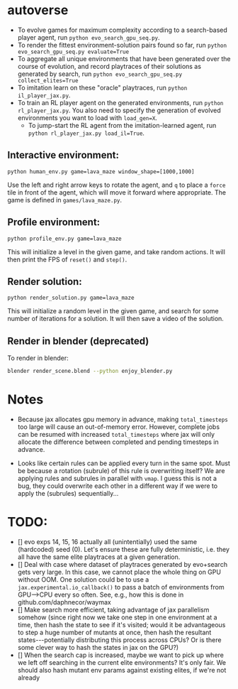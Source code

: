 # autoverse

- To evolve games for maximum complexity according to a search-based player agent, run `python evo_search_gpu_seq.py`.
- To render the fittest environment-solution pairs found so far, run `python evo_search_gpu_seq.py evaluate=True`
- To aggregate all unique environments that have been generated over the course of evolution, and record playtraces of their solutions as generated by search, run `python evo_search_gpu_seq.py collect_elites=True`
- To imitation learn on these "oracle" playtraces, run `python il_player_jax.py`.
- To train an RL player agent on the generated environments, run `python rl_player_jax.py`. You also need to specify the generation of evolved environments you want to load with `load_gen=X`.
    - To jump-start the RL agent from the imitation-learned agent, run `python rl_player_jax.py load_il=True`.

## Interactive environment:
```
python human_env.py game=lava_maze window_shape=[1000,1000]
```
Use the left and right arrow keys to rotate the agent, and `q` to place a `force` tile in front of the agent, which will
move it forward where appropriate. The game is defined in `games/lava_maze.py`.

## Profile environment:
```
python profile_env.py game=lava_maze
```
This will initialize a level in the given game, and take random actions. It will then print the FPS of `reset()` and `step()`.

## Render solution:
```
python render_solution.py game=lava_maze
```
This will initialize a random level in the given game, and search for some number of iterations for a solution. It will
then save a video of the solution.

## Render in blender (deprecated)
To render in blender:
```bash
blender render_scene.blend --python enjoy_blender.py
```

# Notes

- Because jax allocates gpu memory in advance, making `total_timesteps` too large will cause an out-of-memory error. However, complete jobs can be resumed with increased `total_timesteps` where jax will only allocate the difference between completed and pending timesteps in advance.

- Looks like certain rules can be applied every turn in the same spot. Must be because a rotation (subrule) of this rule is overwriting itself? We are applying rules and subrules in parallel with `vmap`. I guess this is not a bug, they could overwrite each other in a different way if we were to apply the (subrules) sequentially...

# TODO:

- [] evo exps 14, 15, 16 actually all (unintentially) used the same (hardcoded) seed (0). Let's ensure these are fully deterministic, i.e. they all have the same elite playtraces at a given generation.
- [] Deal with case where dataset of playtraces generated by evo+search gets very large. In this case, we cannot place the whole thing on GPU without OOM. One solution could be to use a `jax.experimental.io_callback()` to pass a batch of environments from GPU-->CPU every so often. See, e.g., how this is done in github.com/daphnecor/waymax
- [] Make search more efficient, taking advantage of jax parallelism somehow (since right now we take one step in one environment at a time, then hash the state to see if it's visited; would it be advantageous to step a huge number of mutants at once, then hash the resultant states---potentially distributing this process across CPUs? Or is there some clever way to hash the states in jax on the GPU?)
- [] When the search cap is increased, maybe we want to pick up where we left off searching in the current elite environments? It's only fair. We should also hash mutant env params against existing elites, if we're not already